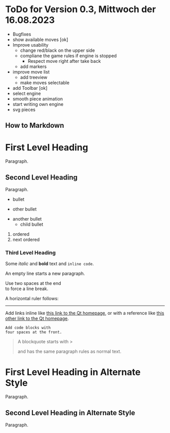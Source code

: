 # ToDo for Version 0.3, Mittwoch der 16.08.2023

- Bugfixes
- show available moves [ok]
- Improve usability
    - change red/black on the upper side
    - compliane the game rules if engine is stopped
        * Respect move right after take back    
    - add markers
- improve move list
    - add treeview
    - make moves selectable    
- add Toolbar [ok]
- select engine
- smooth piece animation
- start writing own engine
- svg pieces




How to Markdown
---------------




# First Level Heading

Paragraph.

## Second Level Heading

Paragraph.

- bullet
+ other bullet
* another bullet
    * child bullet

1. ordered
2. next ordered

### Third Level Heading

Some *italic* and **bold** text and `inline code`.

An empty line starts a new paragraph.

Use two spaces at the end  
to force a line break.

A horizontal ruler follows:

---

Add links inline like [this link to the Qt homepage](https://www.qt.io),
or with a reference like [this other link to the Qt homepage][1].

    Add code blocks with
    four spaces at the front.

> A blockquote
> starts with >
>
> and has the same paragraph rules as normal text.

First Level Heading in Alternate Style
======================================

Paragraph.

Second Level Heading in Alternate Style
---------------------------------------

Paragraph.

[1]: https://www.qt.io 

